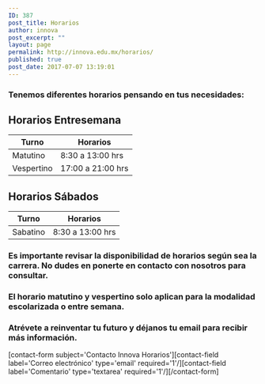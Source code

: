 ```yaml
---
ID: 387
post_title: Horarios
author: innova
post_excerpt: ""
layout: page
permalink: http://innova.edu.mx/horarios/
published: true
post_date: 2017-07-07 13:19:01
---
```

### Tenemos diferentes horarios pensando en tus necesidades:

## Horarios Entresemana

Turno | Horarios
---|---
Matutino | 8:30 a 13:00 hrs
Vespertino | 17:00 a 21:00 hrs

## Horarios Sábados

Turno | Horarios
---|---
Sabatino | 8:30 a 13:00 hrs

### Es importante revisar la disponibilidad de horarios según sea la carrera. No dudes en ponerte en contacto con nosotros para consultar.

### El horario matutino y vespertino solo aplican para la modalidad escolarizada o entre semana.


### **Atrévete a reinventar tu futuro** y déjanos tu email para recibir más información.

 [contact-form subject='Contacto Innova Horarios'][contact-field label='Correo electrónico' type='email' required='1'/][contact-field label='Comentario' type='textarea' required='1'/][/contact-form]
